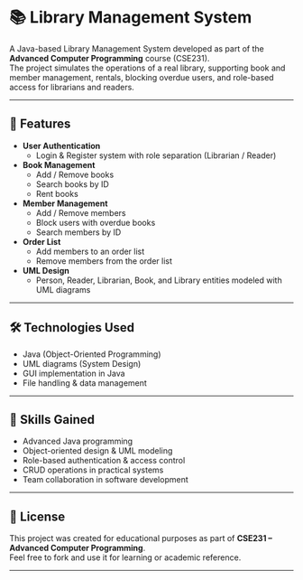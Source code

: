 # 📚 Library Management System  

A Java-based Library Management System developed as part of the **Advanced Computer Programming** course (CSE231).  
The project simulates the operations of a real library, supporting book and member management, rentals, blocking overdue users, and role-based access for librarians and readers.  

---

## 🚀 Features  

- **User Authentication**  
  - Login & Register system with role separation (Librarian / Reader)  
- **Book Management**  
  - Add / Remove books  
  - Search books by ID  
  - Rent books  
- **Member Management**  
  - Add / Remove members  
  - Block users with overdue books  
  - Search members by ID  
- **Order List**  
  - Add members to an order list  
  - Remove members from the order list  
- **UML Design**  
  - Person, Reader, Librarian, Book, and Library entities modeled with UML diagrams  

---

## 🛠️ Technologies Used  

- Java (Object-Oriented Programming)  
- UML diagrams (System Design)  
- GUI implementation in Java  
- File handling & data management  

---

## 🎯 Skills Gained  

- Advanced Java programming  
- Object-oriented design & UML modeling  
- Role-based authentication & access control  
- CRUD operations in practical systems  
- Team collaboration in software development  

---

## 📜 License  

This project was created for educational purposes as part of **CSE231 – Advanced Computer Programming**.  
Feel free to fork and use it for learning or academic reference.  

---

